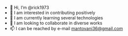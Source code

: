 - 👋 Hi, I’m @rick1973 
- 👀 I am interested in contributing positively 
- 🌱 I am currently learning several technologies
- 💞️ I am looking to collaborate in diverse works
- 📫 I can be reached by e-mail mantovani36@gmail.com

<!---
rick1973/rick1973 is a ✨ special ✨ repository because its `README.md` (this file) appears on your GitHub profile.
You can click the Preview link to take a look at your changes.
--->
